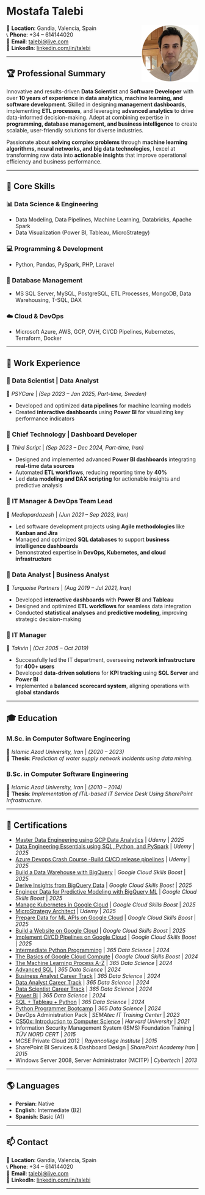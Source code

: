 # Mostafa Talebi

<img src="https://raw.githubusercontent.com/jensomino/cv/main/pic.png" alt="Mostafa Talebi" width="150" align="right">

📍 **Location**: Gandia, Valencia, Spain  
📞 **Phone**: +34 – 614144020  
📧 **Email**: [talebi@live.com](mailto:talebi@live.com)  
🔗 **LinkedIn**: [linkedin.com/in/talebi](https://linkedin.com/in/talebi)  

---

## 🏆 Professional Summary

Innovative and results-driven **Data Scientist** and **Software Developer** with over **10 years of experience** in **data analytics, machine learning, and software development**. Skilled in designing **management dashboards**, implementing **ETL processes**, and leveraging **advanced analytics** to drive data-informed decision-making. Adept at combining expertise in **programming, database management, and business intelligence** to create scalable, user-friendly solutions for diverse industries.

Passionate about **solving complex problems** through **machine learning algorithms, neural networks, and big data technologies**, I excel at transforming raw data into **actionable insights** that improve operational efficiency and business performance.

---

## 🚀 Core Skills

### **📊 Data Science & Engineering**
- Data Modeling, Data Pipelines, Machine Learning, Databricks, Apache Spark  
- Data Visualization (Power BI, Tableau, MicroStrategy)

### **💻 Programming & Development**
- Python, Pandas, PySpark, PHP, Laravel  

### **📂 Database Management**
- MS SQL Server, MySQL, PostgreSQL, ETL Processes, MongoDB, Data Warehousing, T-SQL, DAX  

### **☁️ Cloud & DevOps**
- Microsoft Azure, AWS, GCP, OVH, CI/CD Pipelines, Kubernetes, Terraform, Docker  

---

## 💼 Work Experience

### **🔹 Data Scientist | Data Analyst**  
📍 *PSYCare* | *(Sep 2023 – Jan 2025, Part-time, Sweden)*  
- Developed and optimized **data pipelines** for machine learning models  
- Created **interactive dashboards** using **Power BI** for visualizing key performance indicators  

### **🔹 Chief Technology | Dashboard Developer**  
📍 *Third Script* | *(Sep 2023 – Dec 2024, Part-time, Iran)*  
- Designed and implemented advanced **Power BI dashboards** integrating **real-time data sources**  
- Automated **ETL workflows**, reducing reporting time by **40%**  
- Led **data modeling and DAX scripting** for actionable insights and predictive analysis  

### **🔹 IT Manager & DevOps Team Lead**  
📍 *Mediapardazesh* | *(Jun 2021 – Sep 2023, Iran)*  
- Led software development projects using **Agile methodologies** like **Kanban and Jira**  
- Managed and optimized **SQL databases** to support **business intelligence dashboards**  
- Demonstrated expertise in **DevOps, Kubernetes, and cloud infrastructure**  

### **🔹 Data Analyst | Business Analyst**  
📍 *Turquoise Partners* | *(Aug 2019 – Jul 2021, Iran)*  
- Developed **interactive dashboards** with **Power BI** and **Tableau**  
- Designed and optimized **ETL workflows** for seamless data integration  
- Conducted **statistical analyses** and **predictive modeling**, improving strategic decision-making  

### **🔹 IT Manager**  
📍 *Takvin* | *(Oct 2005 – Oct 2019)*  
- Successfully led the IT department, overseeing **network infrastructure** for **400+ users**  
- Developed **data-driven solutions** for **KPI tracking** using **SQL Server** and **Power BI**  
- Implemented a **balanced scorecard system**, aligning operations with **global standards**  

---

## 🎓 Education

### **M.Sc. in Computer Software Engineering**  
📍 *Islamic Azad University, Iran* | *(2020 – 2023)*  
📌 **Thesis**: *Prediction of water supply network incidents using data mining.*

### **B.Sc. in Computer Software Engineering**  
📍 *Islamic Azad University, Iran* | *(2010 – 2014)*  
📌 **Thesis**: *Implementation of ITIL-based IT Service Desk Using SharePoint Infrastructure.*

---

## 📜 Certifications

- [Master Data Engineering using GCP Data Analytics](https://www.udemy.com/certificate/UC-da63ef1f-d379-44df-a38b-09a17ece9d70)  | *Udemy* | *2025*
- [Data Engineering Essentials using SQL, Python, and PySpark](http://ude.my/UC-726ce6f7-aabb-4a8e-9b7b-6743a94259f4)  | *Udemy* | *2025*
- [Azure Devops Crash Course -Build CI/CD release pipelines](https://www.udemy.com/certificate/UC-0f38e865-9b72-4183-908c-ed3465d3675d/)  | *Udemy* | *2025*
- [Build a Data Warehouse with BigQuery](https://www.cloudskillsboost.google/public_profiles/5c86e351-b1b7-494b-908c-3cc820a441ad/badges/13624844)  | *Google Cloud Skills Boost* | *2025*  
- [Derive Insights from BigQuery Data](https://www.cloudskillsboost.google/public_profiles/5c86e351-b1b7-494b-908c-3cc820a441ad/badges/13624844)  | *Google Cloud Skills Boost* | *2025*
- [Engineer Data for Predictive Modeling with BigQuery ML](https://www.credly.com/badges/aad47412-bc78-4923-a4e9-95c326cf6334/linked_in_profile)  | *Google Cloud Skills Boost* | *2025*
- [Manage Kubernetes in Google Cloud](https://www.credly.com/badges/a91c3a81-17f0-452f-b33e-c647b3de19f9/linked_in_profile)  | *Google Cloud Skills Boost* | *2025*
- [MicroStrategy Architect](https://www.udemy.com/certificate/UC-58383107-794e-4c64-9e26-c0cb408316b7/)  | *Udemy* | *2025*
- [Prepare Data for ML APIs on Google Cloud](https://www.credly.com/badges/5c16063d-271b-4fa1-bf12-0d7eeaa5ae96/linked_in_profile)  | *Google Cloud Skills Boost* | *2025*
- [Build a Website on Google Cloud](https://www.credly.com/badges/896abdfc-0d4a-4843-94b2-8b10901b6afa/linked_in_profile)  | *Google Cloud Skills Boost* | *2025*
- [Implement CI/CD Pipelines on Google Cloud](https://www.credly.com/badges/b443e52d-edf6-4a80-8172-ae256ced5e79/linked_in_profile)  | *Google Cloud Skills Boost* | *2025*
- [Intermediate Python Programming](https://learn.365datascience.com/c/273f69f7cd)  | *365 Data Science* | *2024*
- [The Basics of Google Cloud Compute](https://www.credly.com/badges/601452ee-c9d1-459e-bdc4-704882723bca/linked_in_profile) | *Google Cloud Skills Boost* | *2024*
- [The Machine Learning Process A-Z](https://learn.365datascience.com/c/273aa32aab)  | *365 Data Science* | *2024*
- [Advanced SQL](https://learn.365datascience.com/c/cb0b221210)  | *365 Data Science* | *2024*
- [Business Analyst Career Track](https://learn.365datascience.com/c/6c09642a3b)  | *365 Data Science* | *2024*
- [Data Analyst Career Track](https://learn.365datascience.com/c/1dc20fd49a/)  | *365 Data Science* | *2024*
- [Data Scientist Career Track](https://learn.365datascience.com/c/22f39a3a5b)  | *365 Data Science* | *2024*
- [Power BI](https://learn.365datascience.com/c/58ff5a6759)  | *365 Data Science* | *2024*
- [SQL + Tableau + Python](https://learn.365datascience.com/c/b0494f1f69)  | *365 Data Science* | *2024*
- [Python Programmer Bootcamp](https://learn.365datascience.com/c/cb026ed6b9)  | *365 Data Science* | *2024*
- DevOps Administration Pack | *SEMAtec IT Training Center* | *2023*
- [CS50x: Introduction to Computer Science](https://cs50.harvard.edu/certificates/47a8bf5b-8ac6-406b-9725-a99ef0d2404c)  | *Harvard University* | *2021* 
- Information Security Management System (ISMS) Foundation Training | *TÜV NORD CERT* | *2015*  
- MCSE Private Cloud 2012 | *Rayancollege Institute* | *2015*  
- SharePoint BI Services & Dashboard Design | *SharePoint Academy Iran* | *2015*  
- Windows Server 2008, Server Administrator (MCITP) | *Cybertech* | *2013*  

---

## 🌎 Languages

- **Persian**: Native  
- **English**: Intermediate (B2)  
- **Spanish**: Basic (A1)  

---

## 📫 Contact

📍 **Location**: Gandia, Valencia, Spain  
📞 **Phone**: +34 – 614144020  
📧 **Email**: [talebi@live.com](mailto:talebi@live.com)  
🔗 **LinkedIn**: [linkedin.com/in/talebi](https://linkedin.com/in/talebi)  

---
